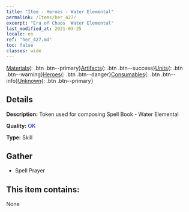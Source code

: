 ```yaml
---
title: "Item - Heroes - Water Elemental"
permalink: /Items/her_427/
excerpt: "Era of Chaos  Water Elemental"
last_modified_at: 2021-03-25
locale: en
ref: "her_427.md"
toc: false
classes: wide
---
```

 [Materials](/Items/){: .btn .btn--primary}[Artifacts](/Items/Artifacts/){: .btn .btn--success}[Units](/Items/Units/){: .btn .btn--warning}[Heroes](/Items/Heroes/){: .btn .btn--danger}[Consumables](/Items/Consumables/){: .btn .btn--info}[Unknown](/Items/Unknown/){: .btn .btn--primary}

## Details
 **Description:** Token used for composing Spell Book - Water Elemental

 **Quality:** <span style="color: #0000CD">OK</span>

 **Type:** Skill

## Gather

*    Spell Prayer 

## This item contains:

  None

